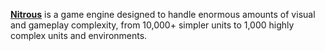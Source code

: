 [**Nitrous**](https://www.oxidegames.com/nitrous/) is a game engine designed to handle enormous amounts of visual and gameplay complexity, from 10,000+ simpler units to 1,000 highly complex units and environments.
